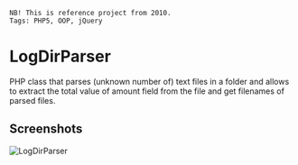 ```
NB! This is reference project from 2010.
Tags: PHP5, OOP, jQuery
```

LogDirParser
============

PHP class that parses (unknown number of) text files in a folder and allows to extract the total value of amount field from the file and get filenames of parsed files.

## Screenshots

![LogDirParser](http://i.imgur.com/9xauO6i.png)

